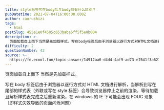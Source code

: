 ```yaml
---
title: style标签写在body后与body前有什么区别？
pubDatetime: 2021-07-04T16:00:00.000Z
author: caorushizi
tags:
  - html
postSlug: 455e1e0f4505c653baba6ff5f5e0b004
description: >-
  页面加载自上而下当然是先加载样式。写在body标签后由于浏览器以逐行方式对HTML文档进行解析，当解析到写在尾部的样式表（外联或写在style标签）会导致浏览器停止之前的渲染，等待加载且解析样式表完成
difficulty: 2
questionNumber: 43
source: >-
  https://fe.ecool.fun/topic-answer/14912aa6-d4d4-4af9-ad73-e7641f3a6212?orderBy=updateTime&order=desc&tagId=12
---
```


页面加载自上而下 当然是先加载样式。

写在 body 标签后由于浏览器以逐行方式对 HTML 文档进行解析，当解析到写在尾部的样式表（外联或写在 style 标签）会导致浏览器停止之前的渲染，等待加载且解析样式表完成之后重新渲染，在 windows 的 IE 下可能会出现 FOUC 现象（即样式失效导致的页面闪烁问题）
